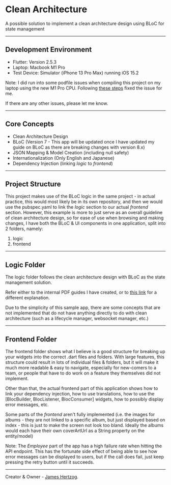 # Clean Architecture
A possible solution to implement a clean architecture design using BLoC for state management

---
## Development Environment
* Flutter: Version 2.5.3 
* Laptop: Macbook M1 Pro 
* Test Device: Simulator (iPhone 13 Pro Max) running iOS 15.2

Note: I did run into some podfile issues when compiling this project on my laptop using the new M1 Pro CPU. Following
[these steps](https://github.com/CocoaPods/CocoaPods/issues/9907#issuecomment-879969967) fixed the issue for me.

If there are any other issues, please let me know.

---
## Core Concepts
* Clean Architecture Design
* BLoC (Version 7 - This app will be updated once I have updated my guide on BLoC as there are breaking changes with version 8.x)
* JSON Mapping & Model Creation (including null safety)
* Internationalization (Only English and Japanese)
* Dependency Injection (linking _logic_ to _frontend_)

---
## Project Structure
This project makes use of the BLoC logic in the same project - in actual practice, this would most likely be in
its own repository, and then we would use the pubspec.yaml to link the _logic_ section to our actual _frontend_ section. 
However, this example is more to just serve as an overall guideline of clean architecture design, so for
ease of use when browsing and making changes, I have both the BLoC & UI components in one application, split into 2
folders, namely:
1) logic
2) frontend

---
## Logic Folder
The logic folder follows the clean architecture design with BLoC as the state management solution.

Refer either to the internal PDF guides I have created, or to 
[this link](https://resocoder.com/2019/08/27/flutter-tdd-clean-architecture-course-1-explanation-project-structure/)
for a different explanation.

Due to the simplicity of this sample app, there are some concepts that are not implemented that do not have anything directly
to do with clean architecture (such as a lifecycle manager, websocket manager, etc.)

---
## Frontend Folder
The frontend folder shows what I believe is a good structure for breaking up your widgets into the correct .dart files and folders.
With large features, this structure could result in lots of individual files & folders, but it will make it much more readable &
easy to navigate, especially for new-comers to a team, or people that have to do work on a feature they themselves did not implement.

Other than that, the actual frontend part of this application shows how to link your dependency injection, how to use translations,
how to use the [BlocBuilder, BlocListener, BlocConsumer] widgets, how to possibly display error messages, etc.

Some parts of the _frontend_ aren't fully implemented (i.e. the images for albums - they are not linked to a specific album,
but just displayed based on index - this is just to make the screen not look too bland. Ideally the albums would each have their
own coverArtUrl as a String property on the entity/model)

Note: The _Employee_ part of the app has a high failure rate when hitting the API endpoint.
This has the fortunate side effect of being able to see how error messages can be displayed to users,
but if the call does fail, just keep pressing the retry button until it succeeds.

---

Creator & Owner - [James Hertzog](https://github.com/jbhertzog).

